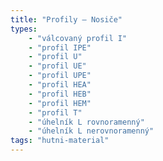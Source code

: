```yaml
---
title: "Profily – Nosiče"
types:
    - "válcovaný profil I"
    - "profil IPE"
    - "profil U"
    - "profil UE"
    - "profil UPE"
    - "profil HEA"
    - "profil HEB"
    - "profil HEM"
    - "profil T"
    - "úhelník L rovnoramenný"
    - "úhelník L nerovnoramenný"
tags: "hutni-material"
---
```

